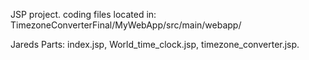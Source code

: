 JSP project.
coding files located in: TimezoneConverterFinal/MyWebApp/src/main/webapp/

Jareds Parts:
index.jsp, World_time_clock.jsp, timezone_converter.jsp.
